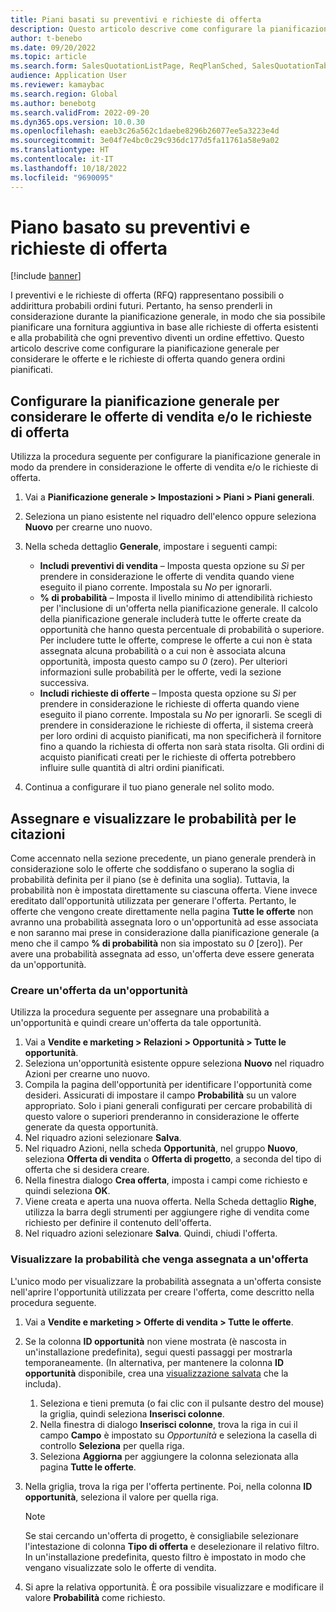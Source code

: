 ```yaml
---
title: Piani basati su preventivi e richieste di offerta
description: Questo articolo descrive come configurare la pianificazione generale per considerare le offerte e le richieste di offerta (RFQ) quando genera ordini pianificati.
author: t-benebo
ms.date: 09/20/2022
ms.topic: article
ms.search.form: SalesQuotationListPage, ReqPlanSched, SalesQuotationTable, smmOpportunityTable
audience: Application User
ms.reviewer: kamaybac
ms.search.region: Global
ms.author: benebotg
ms.search.validFrom: 2022-09-20
ms.dyn365.ops.version: 10.0.30
ms.openlocfilehash: eaeb3c26a562c1daebe8296b26077ee5a3223e4d
ms.sourcegitcommit: 3e04f7e4bc0c29c936dc177d5fa11761a58e9a02
ms.translationtype: HT
ms.contentlocale: it-IT
ms.lasthandoff: 10/18/2022
ms.locfileid: "9690095"
---
```

# <a name="plan-based-on-quotations-and-rfqs"></a>Piano basato su preventivi e richieste di offerta

[!include [banner](../../includes/banner.md)]

I preventivi e le richieste di offerta (RFQ) rappresentano possibili o addirittura probabili ordini futuri. Pertanto, ha senso prenderli in considerazione durante la pianificazione generale, in modo che sia possibile pianificare una fornitura aggiuntiva in base alle richieste di offerta esistenti e alla probabilità che ogni preventivo diventi un ordine effettivo. Questo articolo descrive come configurare la pianificazione generale per considerare le offerte e le richieste di offerta quando genera ordini pianificati.

## <a name="set-up-master-planning-to-consider-sales-quotations-andor-rfqs"></a>Configurare la pianificazione generale per considerare le offerte di vendita e/o le richieste di offerta

Utilizza la procedura seguente per configurare la pianificazione generale in modo da prendere in considerazione le offerte di vendita e/o le richieste di offerta.

1. Vai a **Pianificazione generale \> Impostazioni \> Piani \> Piani generali**.
1. Seleziona un piano esistente nel riquadro dell'elenco oppure seleziona **Nuovo** per crearne uno nuovo.
1. Nella scheda dettaglio **Generale**, impostare i seguenti campi:

    - **Includi preventivi di vendita** – Imposta questa opzione su *Sì* per prendere in considerazione le offerte di vendita quando viene eseguito il piano corrente. Impostala su *No* per ignorarli.
    - **% di probabilità** – Imposta il livello minimo di attendibilità richiesto per l'inclusione di un'offerta nella pianificazione generale. Il calcolo della pianificazione generale includerà tutte le offerte create da opportunità che hanno questa percentuale di probabilità o superiore. Per includere tutte le offerte, comprese le offerte a cui non è stata assegnata alcuna probabilità o a cui non è associata alcuna opportunità, imposta questo campo su *0* (zero). Per ulteriori informazioni sulle probabilità per le offerte, vedi la sezione successiva.
    - **Includi richieste di offerte** – Imposta questa opzione su *Sì* per prendere in considerazione le richieste di offerta quando viene eseguito il piano corrente. Impostala su *No* per ignorarli. Se scegli di prendere in considerazione le richieste di offerta, il sistema creerà per loro ordini di acquisto pianificati, ma non specificherà il fornitore fino a quando la richiesta di offerta non sarà stata risolta. Gli ordini di acquisto pianificati creati per le richieste di offerta potrebbero influire sulle quantità di altri ordini pianificati.

1. Continua a configurare il tuo piano generale nel solito modo.

## <a name="assign-and-view-probabilities-for-quotations"></a>Assegnare e visualizzare le probabilità per le citazioni

Come accennato nella sezione precedente, un piano generale prenderà in considerazione solo le offerte che soddisfano o superano la soglia di probabilità definita per il piano (se è definita una soglia). Tuttavia, la probabilità non è impostata direttamente su ciascuna offerta. Viene invece ereditato dall'opportunità utilizzata per generare l'offerta. Pertanto, le offerte che vengono create direttamente nella pagina **Tutte le offerte** non avranno una probabilità assegnata loro o un'opportunità ad esse associata e non saranno mai prese in considerazione dalla pianificazione generale (a meno che il campo **% di probabilità** non sia impostato su *0* \[zero\]). Per avere una probabilità assegnata ad esso, un'offerta deve essere generata da un'opportunità.

### <a name="create-a-quotation-from-an-opportunity"></a>Creare un'offerta da un'opportunità

Utilizza la procedura seguente per assegnare una probabilità a un'opportunità e quindi creare un'offerta da tale opportunità.

1. Vai a **Vendite e marketing \> Relazioni \> Opportunità \> Tutte le opportunità**.
1. Seleziona un'opportunità esistente oppure seleziona **Nuovo** nel riquadro Azioni per crearne uno nuovo.
1. Compila la pagina dell'opportunità per identificare l'opportunità come desideri. Assicurati di impostare il campo **Probabilità** su un valore appropriato. Solo i piani generali configurati per cercare probabilità di questo valore o superiori prenderanno in considerazione le offerte generate da questa opportunità.
1. Nel riquadro azioni selezionare **Salva**.
1. Nel riquadro Azioni, nella scheda **Opportunità**, nel gruppo **Nuovo**, seleziona **Offerta di vendita** o **Offerta di progetto**, a seconda del tipo di offerta che si desidera creare.
1. Nella finestra dialogo **Crea offerta**, imposta i campi come richiesto e quindi seleziona **OK**.
1. Viene creata e aperta una nuova offerta. Nella Scheda dettaglio **Righe**, utilizza la barra degli strumenti per aggiungere righe di vendita come richiesto per definire il contenuto dell'offerta.
1. Nel riquadro azioni selezionare **Salva**. Quindi, chiudi l'offerta.

### <a name="view-the-probability-that-is-assigned-to-a-quotation"></a>Visualizzare la probabilità che venga assegnata a un'offerta

L'unico modo per visualizzare la probabilità assegnata a un'offerta consiste nell'aprire l'opportunità utilizzata per creare l'offerta, come descritto nella procedura seguente.

1. Vai a **Vendite e marketing \> Offerte di vendita \> Tutte le offerte**.
1. Se la colonna **ID opportunità** non viene mostrata (è nascosta in un'installazione predefinita), segui questi passaggi per mostrarla temporaneamente. (In alternativa, per mantenere la colonna **ID opportunità** disponibile, crea una [visualizzazione salvata](../../../fin-ops-core/fin-ops/get-started/saved-views.md?toc=/dynamics365/supply-chain/toc.json) che la includa).

    1. Seleziona e tieni premuta (o fai clic con il pulsante destro del mouse) la griglia, quindi seleziona **Inserisci colonne**.
    1. Nella finestra di dialogo **Inserisci colonne**, trova la riga in cui il campo **Campo** è impostato su *Opportunità* e seleziona la casella di controllo **Seleziona** per quella riga.
    1. Seleziona **Aggiorna** per aggiungere la colonna selezionata alla pagina **Tutte le offerte**.

1. Nella griglia, trova la riga per l'offerta pertinente. Poi, nella colonna **ID opportunità**, seleziona il valore per quella riga.

    > [!NOTE]
    > Se stai cercando un'offerta di progetto, è consigliabile selezionare l'intestazione di colonna **Tipo di offerta** e deselezionare il relativo filtro. In un'installazione predefinita, questo filtro è impostato in modo che vengano visualizzate solo le offerte di vendita.

1. Si apre la relativa opportunità. È ora possibile visualizzare e modificare il valore **Probabilità** come richiesto.
